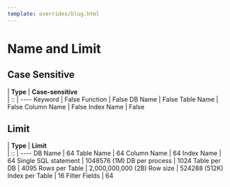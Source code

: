 ```yaml
---
template: overrides/blog.html
---
```


# Name and Limit

## Case Sensitive

| **Type**     | **Case-sensitive**  
| ::           | ----
  Keyword      | False
  Function     | False
  DB Name      | False
  Table Name   | False
  Column Name  | False
  Index Name   | False

## Limit

| **Type**   			| **Limit**  
| ::         			| ----
  DB Name    			| 64
  Table Name 			| 64
  Column Name			| 64
  Index Name 			| 64
  Single SQL statement  | 1048576 (1M)
  DB per process		| 1024
  Table per DB  		| 4095
  Rows per Table  		| 2,000,000,000 (2B)
  Row size				| 524288 (512K)
  Index per Table    	| 16
  Filter Fields    		| 64
